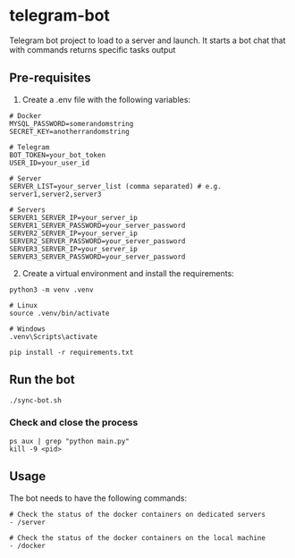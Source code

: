 # telegram-bot
Telegram bot project to load to a server and launch. It starts a bot chat that with commands returns specific tasks output

## Pre-requisites
1. Create a .env file with the following variables:
```
# Docker
MYSQL_PASSWORD=somerandomstring
SECRET_KEY=anotherrandomstring

# Telegram
BOT_TOKEN=your_bot_token
USER_ID=your_user_id

# Server
SERVER_LIST=your_server_list (comma separated) # e.g. server1,server2,server3

# Servers
SERVER1_SERVER_IP=your_server_ip
SERVER1_SERVER_PASSWORD=your_server_password
SERVER2_SERVER_IP=your_server_ip
SERVER2_SERVER_PASSWORD=your_server_password
SERVER3_SERVER_IP=your_server_ip
SERVER3_SERVER_PASSWORD=your_server_password
```

2. Create a virtual environment and install the requirements:
```
python3 -m venv .venv

# Linux
source .venv/bin/activate

# Windows
.venv\Scripts\activate

pip install -r requirements.txt
```

## Run the bot
```
./sync-bot.sh
```

### Check and close the process
```
ps aux | grep "python main.py"
kill -9 <pid>
```

## Usage
The bot needs to have the following commands:
```
# Check the status of the docker containers on dedicated servers
- /server

# Check the status of the docker containers on the local machine
- /docker
```
